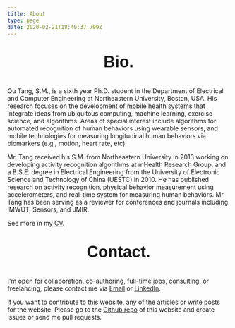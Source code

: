 ```yaml
---
title: About
type: page
date: 2020-02-21T18:40:37.799Z
---
```

## **Bio.**

Qu Tang, S.M., is a sixth year Ph.D. student in the Department of Electrical and Computer Engineering at Northeastern University, Boston, USA. His research focuses on the development of mobile health systems that integrate ideas from ubiquitous computing, machine learning, exercise science, and algorithms. Areas of special interest include algorithms for automated recognition of human behaviors using wearable sensors, and mobile technologies for measuring longitudinal human behaviors via biomarkers (e.g., motion, heart rate, etc).

Mr. Tang received his S.M. from Northeastern University in 2013 working on developing activity recognition algorithms at mHealth Research Group, and a B.S.E. degree in Electrical Engineering from the University of Electronic Science and Technology of China (UESTC) in 2010. He has published research on activity recognition, physical behavior measurement using accelerometers, and real-time system for measuring human behaviors. Mr. Tang has been serving as a reviewer for conferences and journals including IMWUT, Sensors, and JMIR.

See more in my [CV](media/uploads/CV.pdf).

## **Contact.**

I'm open for collaboration, co-authoring, full-time jobs, consulting, or freelancing, please contact me via [Email](https://mailhide.io/e/SthF9) or [LinkedIn](https://www.linkedin.com/in/qutang/). 

If you want to contribute to this website, any of the articles or write posts for the website. Please go to the [Github repo](https://github.com/qutang/qutang.dev) of this website and create issues or send me pull requests. 

<style>

h2 {
    text-align: center;
    font-size: 36px;
    font-family: "Lora", sans-serif;
    margin: 1em auto;
}
</style>

